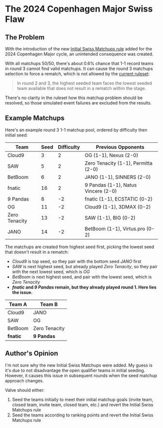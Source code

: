 # The 2024 Copenhagen Major Swiss Flaw

## The Problem

With the introduction of the new [Initial Swiss Matchups rule](https://github.com/ValveSoftware/counter-strike/blob/main/major-supplemental-rulebook.md?plain=1#L324-L335) added for the 2024 Copenhagen Major cycle, an unintended consequence was created.

With all matchups 50/50, there's about 0.6% chance that 1-1 record teams in round 3 cannot find valid matchups. It can cause the round 3 matchups selection to force a rematch, which is not allowed by the [current ruleset](https://github.com/ValveSoftware/counter-strike/blob/main/major-supplemental-rulebook.md?plain=1#L303):

 >In round 2 and 3, the highest seeded team faces the lowest seeded team available that does not result in a rematch within the stage.

There's no clarity in the ruleset how this matchup problem should be resolved, so those simulated event failures are excluded from the results.

## Example Matchups

Here's an example round 3 1-1 matchup pool, ordered by difficulty then initial seed:

| Team          | Seed | Difficulty | Previous Opponents                  |
|---------------|------|------------|-------------------------------------|
| Cloud9        | 3    | 2          | OG (1-1), Nexus (2-0)               |
| SAW           | 5    | 2          | Zero Tenacity (1-1), Permitta (2-0) |
| BetBoom       | 6    | 2          | JANO (1-1), SINNERS (2-0)           |
| fnatic        | 16   | 2          | 9 Pandas (1-1), Natus Vincere (2-0) |
| 9 Pandas      | 8    | -2         | fnatic (1-1), ECSTATIC (0-2)        |
| OG            | 11   | -2         | Cloud9 (1-1), 3DMAX (0-2)           |
| Zero Tenacity | 13   | -2         | SAW (1-1), BIG (0-2)                |
| JANO          | 14   | -2         | BetBoom (1-1), Virtus.pro (0-2)     |

The matchups are created from highest seed first, picking the lowest seed that doesn't result in a rematch:

- *Cloud9* is top seed, so they pair with the bottom seed *JANO* first
- *SAW* is next highest seed, but already played *Zero Tenacity*, so they pair with the next lowest seed, which is *OG*
- *BetBoom* is next highest seed, and pair with the lowest seed, which is *Zero Tenacity*
- ***fnatic* and *9 Pandas* remain, but they already played round 1. Here lies the issue.**

| Team A     | Team B        |
|------------|---------------|
| Cloud9     | JANO          |
| SAW        | OG            |
| BetBoom    | Zero Tenacity |
| **fnatic** | **9 Pandas**  |

## Author's Opinion

I'm not sure why the new Initial Swiss Matchups were added. My guess is it's due to not disadvantage the open qualifier teams in initial seeding. However, it causes this issue in subsequent rounds when the seed matchup approach changes.

Valve should either:

1. Seed the teams initially to meet their initial matchup goals (invite team, closed team, invite team, closed team, etc.) and revert the Initial Swiss Matchups rule
1. Seed the teams according to ranking points and revert the Initial Swiss Matchups rule
